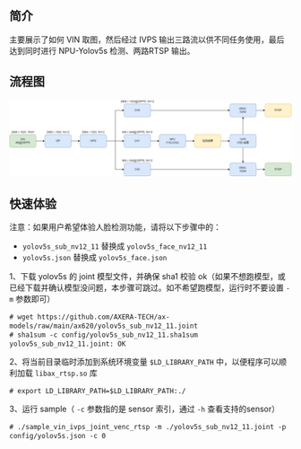 ## 简介
  主要展示了如何 VIN 取图，然后经过 IVPS 输出三路流以供不同任务使用，最后达到同时进行 NPU-Yolov5s 检测、两路RTSP 输出。

## 流程图
![](../../docs/sample_vin_ivps_joint_venc_rtsp.png)

## 快速体验
注意：如果用户希望体验人脸检测功能，请将以下步骤中的：
- ```yolov5s_sub_nv12_11``` 替换成 ```yolov5s_face_nv12_11```
- ```yolov5s.json``` 替换成 ```yolov5s_face.json```

1、下载 yolov5s 的 joint 模型文件，并确保 sha1 校验 ok（如果不想跑模型，或已经下载并确认模型没问题，本步骤可跳过。如不希望跑模型，运行时不要设置 ```-m``` 参数即可）
```
# wget https://github.com/AXERA-TECH/ax-models/raw/main/ax620/yolov5s_sub_nv12_11.joint
# sha1sum -c config/yolov5s_sub_nv12_11.sha1sum
yolov5s_sub_nv12_11.joint: OK
```
2、将当前目录临时添加到系统环境变量 ```$LD_LIBRARY_PATH``` 中，以便程序可以顺利加载 ```libax_rtsp.so``` 库
```
# export LD_LIBRARY_PATH=$LD_LIBRARY_PATH:./
```
3、运行 sample（ ```-c``` 参数指的是 sensor 索引，通过 ```-h``` 查看支持的sensor）
```
# ./sample_vin_ivps_joint_venc_rtsp -m ./yolov5s_sub_nv12_11.joint -p config/yolov5s.json -c 0
```